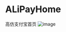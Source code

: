 # ALiPayHome
高仿支付宝首页
![image](http://github.com/名/cq1402272764/ALiPayHome/master/Downloads/支付宝首页.png)
